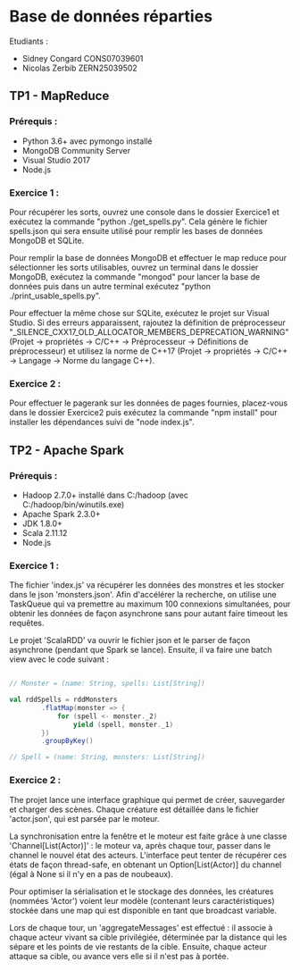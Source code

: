  
# Base de données réparties
 
Etudiants :
 
 - Sidney Congard CONS07039601
 - Nicolas Zerbib ZERN25039502
 
## TP1 - MapReduce
 
### Prérequis :
 
 - Python 3.6+ avec pymongo installé
 - MongoDB Community Server
 - Visual Studio 2017
 - Node.js
 
### Exercice 1 :
 
Pour récupérer les sorts, ouvrez une console dans le dossier Exercice1 et exécutez la commande "python ./get_spells.py". Cela génère le fichier spells.json qui sera ensuite utilisé pour remplir les bases de données MongoDB et SQLite.
 
Pour remplir la base de données MongoDB et effectuer le map reduce pour sélectionner les sorts utilisables, ouvrez un terminal dans le dossier MongoDB, exécutez la commande "mongod" pour lancer la base de données puis dans un autre terminal exécutez "python ./print_usable_spells.py".
 
Pour effectuer la même chose sur SQLite, exécutez le projet sur Visual Studio. Si des erreurs apparaissent, rajoutez la définition de préprocesseur "_SILENCE_CXX17_OLD_ALLOCATOR_MEMBERS_DEPRECATION_WARNING" (Projet -> propriétés -> C/C++ -> Préprocesseur -> Définitions de préprocesseur) et utilisez la norme de C++17 (Projet -> propriétés -> C/C++ -> Langage -> Norme du langage C++).
 
### Exercice 2 :
 
Pour effectuer le pagerank sur les données de pages fournies, placez-vous dans le dossier Exercice2 puis exécutez la commande "npm install" pour installer les dépendances suivi de "node index.js".

## TP2 - Apache Spark

### Prérequis :

 - Hadoop 2.7.0+ installé dans C:/hadoop (avec C:/hadoop/bin/winutils.exe)
 - Apache Spark 2.3.0+
 - JDK 1.8.0+
 - Scala 2.11.12
 - Node.js

### Exercice 1 :

The fichier 'index.js' va récupérer les données des monstres et les stocker dans le json  'monsters.json'. Afin d'accélérer la recherche, on utilise une TaskQueue qui va premettre au maximum 100 connexions simultanées, pour obtenir les données de façon asynchrone sans pour autant faire timeout les requêtes.

Le projet 'ScalaRDD' va ouvrir le fichier json et le parser de façon asynchrone (pendant que Spark se lance). Ensuite, il va faire une batch view avec le code suivant :

```scala

// Monster = (name: String, spells: List[String])

val rddSpells = rddMonsters
        .flatMap(monster => {
            for (spell <- monster._2)
                yield (spell, monster._1)
        })
        .groupByKey()

// Spell = (name: String, monsters: List[String])

```

### Exercice 2 :

The projet lance une interface graphique qui permet de créer, sauvegarder et charger des scènes. Chaque créature est détaillée dans le fichier 'actor.json', qui est parsée par le moteur.

La synchronisation entre la fenêtre et le moteur est faite grâce à une classe 'Channel[List(Actor)]' : le moteur va, après chaque tour, passer dans le channel le nouvel état des acteurs. L'interface peut tenter de récupérer ces états de façon thread-safe, en obtenant un Option[List(Actor)] du channel (égal à None si il n'y en a pas de noubeaux).

Pour optimiser la sérialisation et le stockage des données, les créatures (nommées 'Actor') voient leur modèle (contenant leurs caractéristiques) stockée dans une map qui est disponible en tant que broadcast variable.

Lors de chaque tour, un 'aggregateMessages' est effectué : il associe à chaque acteur vivant sa cible privilégiée, déterminée par la distance qui les sépare et les points de vie restants de la cible. Ensuite, chaque acteur attaque sa cible, ou avance vers elle si il n'est pas à portée.
